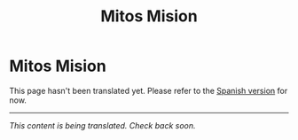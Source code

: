 ﻿---
title: Mitos Mision
---

<!-- TODO: translation missing -->

# Mitos Mision

This page hasn't been translated yet. Please refer to the [Spanish version](/es/mitos-mision) for now.

---

*This content is being translated. Check back soon.*
